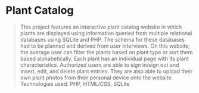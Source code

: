 # Plant Catalog

> This project features an interactive plant catalog website in which plants are displayed using information queried from multiple relational databases using SQLite and PHP. The schema for these databases had to be planned and derived from user interviews. On this website, the average user can filter the plants based on plant type or sort them based alphabetically. Each plant has an individual page with its plant characteristics. Authorized users are able to sign in/sign out and insert, edit, and delete plant entries. They are also able to upload their own plant photos from their personal device onto the website. Technologies used: PHP, HTML/CSS, SQLite
